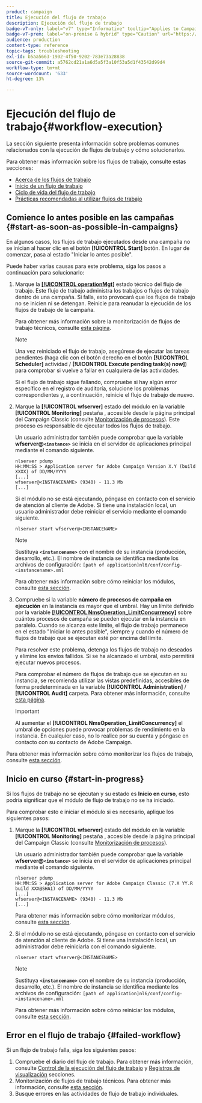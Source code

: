 ```yaml
---
product: campaign
title: Ejecución del flujo de trabajo
description: Ejecución del flujo de trabajo
badge-v7-only: label="v7" type="Informative" tooltip="Applies to Campaign Classic v7 only"
badge-v7-prem: label="on-premise & hybrid" type="Caution" url="https://experienceleague.adobe.com/docs/campaign-classic/using/installing-campaign-classic/architecture-and-hosting-models/hosting-models-lp/hosting-models.html?lang=en" tooltip="Applies to on-premise and hybrid deployments only"
audience: production
content-type: reference
topic-tags: troubleshooting
exl-id: b5aa5663-1902-4f50-9202-783e73a28838
source-git-commit: a5762cd21a1a6d5a5f3a10f53a5d1f43542d99d4
workflow-type: tm+mt
source-wordcount: '633'
ht-degree: 13%

---
```


# Ejecución del flujo de trabajo{#workflow-execution}



La sección siguiente presenta información sobre problemas comunes relacionados con la ejecución de flujos de trabajo y cómo solucionarlos.

Para obtener más información sobre los flujos de trabajo, consulte estas secciones:

* [Acerca de los flujos de trabajo](../../workflow/using/about-workflows.md)
* [Inicio de un flujo de trabajo](../../workflow/using/starting-a-workflow.md)
* [Ciclo de vida del flujo de trabajo](../../workflow/using/workflow-life-cycle.md)
* [Prácticas recomendadas al utilizar flujos de trabajo](../../workflow/using/workflow-best-practices.md)

## Comience lo antes posible en las campañas {#start-as-soon-as-possible-in-campaigns}

En algunos casos, los flujos de trabajo ejecutados desde una campaña no se inician al hacer clic en el botón **[!UICONTROL Start]** botón. En lugar de comenzar, pasa al estado &quot;Iniciar lo antes posible&quot;.

Puede haber varias causas para este problema, siga los pasos a continuación para solucionarlo:

1. Marque la [**[!UICONTROL operationMgt]**](../../workflow/using/about-technical-workflows.md) estado técnico del flujo de trabajo. Este flujo de trabajo administra los trabajos o flujos de trabajo dentro de una campaña. Si falla, esto provocará que los flujos de trabajo no se inicien ni se detengan. Reinicie para reanudar la ejecución de los flujos de trabajo de la campaña.

   Para obtener más información sobre la monitorización de flujos de trabajo técnicos, consulte [esta página](../../workflow/using/monitoring-technical-workflows.md).

   >[!NOTE]
   >
   >Una vez reiniciado el flujo de trabajo, asegúrese de ejecutar las tareas pendientes (haga clic con el botón derecho en el botón **[!UICONTROL Scheduler]** actividad / **[!UICONTROL Execute pending task(s) now]**) para comprobar si vuelve a fallar en cualquiera de las actividades.

   Si el flujo de trabajo sigue fallando, compruebe si hay algún error específico en el registro de auditoría, solucione los problemas correspondientes y, a continuación, reinicie el flujo de trabajo de nuevo.

1. Marque la **[!UICONTROL wfserver]** estado del módulo en la variable **[!UICONTROL Monitoring]** pestaña , accesible desde la página principal del Campaign Classic (consulte [Monitorización de procesos](../../production/using/monitoring-processes.md)). Este proceso es responsable de ejecutar todos los flujos de trabajo.

   Un usuario administrador también puede comprobar que la variable **wfserver@`<instance>`** se inicia en el servidor de aplicaciones principal mediante el comando siguiente.

   ```
   nlserver pdump
   HH:MM:SS > Application server for Adobe Campaign Version X.Y (build XXXX) of DD/MM/YYYY
   [...]
   wfserver@<INSTANCENAME> (9340) - 11.3 Mb
   [...]
   ```

   Si el módulo no se está ejecutando, póngase en contacto con el servicio de atención al cliente de Adobe. Si tiene una instalación local, un usuario administrador debe reiniciar el servicio mediante el comando siguiente.

   ```
   nlserver start wfserver@<INSTANCENAME>
   ```

   >[!NOTE]
   >
   >Sustituya **`<instancename>`** con el nombre de su instancia (producción, desarrollo, etc.). El nombre de instancia se identifica mediante los archivos de configuración:
   >`[path of application]nl6/conf/config-<instancename>.xml`

   Para obtener más información sobre cómo reiniciar los módulos, consulte [esta sección](../../production/using/usual-commands.md#module-launch-commands).

1. Compruebe si la variable **número de procesos de campaña en ejecución** en la instancia es mayor que el umbral. Hay un límite definido por la variable [**[!UICONTROL NmsOperation_LimitConcurrency]**](../../installation/using/configuring-campaign-options.md#campaign-e-workflow-management) sobre cuántos procesos de campaña se pueden ejecutar en la instancia en paralelo. Cuando se alcanza este límite, el flujo de trabajo permanece en el estado &quot;Iniciar lo antes posible&quot;, siempre y cuando el número de flujos de trabajo que se ejecutan esté por encima del límite.

   Para resolver este problema, detenga los flujos de trabajo no deseados y elimine los envíos fallidos. Si se ha alcanzado el umbral, esto permitirá ejecutar nuevos procesos.

   Para comprobar el número de flujos de trabajo que se ejecutan en su instancia, se recomienda utilizar las vistas predefinidas, accesibles de forma predeterminada en la variable **[!UICONTROL Administration]** / **[!UICONTROL Audit]** carpeta. Para obtener más información, consulte [esta página](../../workflow/using/monitoring-workflow-execution.md#filtering-workflows-status).

   >[!IMPORTANT]
   >
   >Al aumentar el **[!UICONTROL NmsOperation_LimitConcurrency]** el umbral de opciones puede provocar problemas de rendimiento en la instancia. En cualquier caso, no lo realice por su cuenta y póngase en contacto con su contacto de Adobe Campaign.

Para obtener más información sobre cómo monitorizar los flujos de trabajo, consulte [esta sección](../../workflow/using/monitoring-workflow-execution.md).

## Inicio en curso {#start-in-progress}

Si los flujos de trabajo no se ejecutan y su estado es **Inicio en curso**, esto podría significar que el módulo de flujo de trabajo no se ha iniciado.

Para comprobar esto e iniciar el módulo si es necesario, aplique los siguientes pasos:

1. Marque la **[!UICONTROL wfserver]** estado del módulo en la variable **[!UICONTROL Monitoring]** pestaña , accesible desde la página principal del Campaign Classic (consulte [Monitorización de procesos](../../production/using/monitoring-processes.md)).

   Un usuario administrador también puede comprobar que la variable **wfserver@`<instance>`** se inicia en el servidor de aplicaciones principal mediante el comando siguiente.

   ```
   nlserver pdump
   HH:MM:SS > Application server for Adobe Campaign Classic (7.X YY.R build XXX@SHA1) of DD/MM/YYYY
   [...]
   wfserver@<INSTANCENAME> (9340) - 11.3 Mb
   [...]
   ```

   Para obtener más información sobre cómo monitorizar módulos, consulte [esta sección](../../production/using/usual-commands.md#monitoring-commands-).

1. Si el módulo no se está ejecutando, póngase en contacto con el servicio de atención al cliente de Adobe. Si tiene una instalación local, un administrador debe reiniciarla con el comando siguiente.

   ```
   nlserver start wfserver@<INSTANCENAME>
   ```

   >[!NOTE]
   >
   >Sustituya **`<instancename>`** con el nombre de su instancia (producción, desarrollo, etc.). El nombre de instancia se identifica mediante los archivos de configuración:
   >`[path of application]nl6/conf/config-<instancename>.xml`

   Para obtener más información sobre cómo reiniciar los módulos, consulte [esta sección](../../production/using/usual-commands.md#module-launch-commands).

## Error en el flujo de trabajo {#failed-workflow}

Si un flujo de trabajo falla, siga los siguientes pasos:

1. Compruebe el diario del flujo de trabajo. Para obtener más información, consulte [Control de la ejecución del flujo de trabajo](../../workflow/using/monitoring-workflow-execution.md) y [Registros de visualización](../../workflow/using/monitoring-workflow-execution.md#displaying-logs) secciones.
1. Monitorización de flujos de trabajo técnicos. Para obtener más información, consulte [esta sección](../../workflow/using/monitoring-technical-workflows.md).
1. Busque errores en las actividades de flujo de trabajo individuales.
